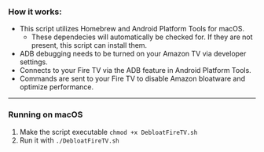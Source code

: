 ### How it works:

- This script utilizes Homebrew and Android Platform Tools for macOS.
  - These dependecies will automatically be checked for. If they are not present, this script can install them.
- ADB debugging needs to be turned on your Amazon TV via developer settings.
- Connects to your Fire TV via the ADB feature in Android Platform Tools.
- Commands are sent to your Fire TV to disable Amazon bloatware and optimize performance.
  
<hr>

### Running on macOS
1. Make the script executable `chmod +x DebloatFireTV.sh`
2. Run it with `./DebloatFireTV.sh`

